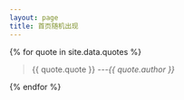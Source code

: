 ```yaml
---
layout: page
title: 首页随机出现
---
```


{% for quote in site.data.quotes %}

> {{ quote.quote }} <cite>---{{ quote.author }}</cite>

{% endfor %}

